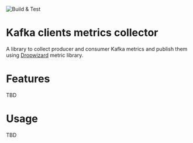 ![Build & Test](https://github.com/vadeg/kafkawizard-metrics/workflows/Build%20&%20Test/badge.svg?branch=master)

# Kafka clients metrics collector

A library to collect producer and consumer Kafka metrics and publish them using [Dropwizard](https://metrics.dropwizard.io/4.1.2/index.html) metric library.

# Features

TBD

# Usage

TBD  